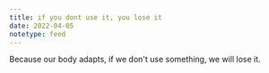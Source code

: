 ```yaml
---
title: if you dont use it, you lose it
date: 2022-04-05
notetype: feed
---
```


Because our body adapts, if we don't use something, we will lose it.
